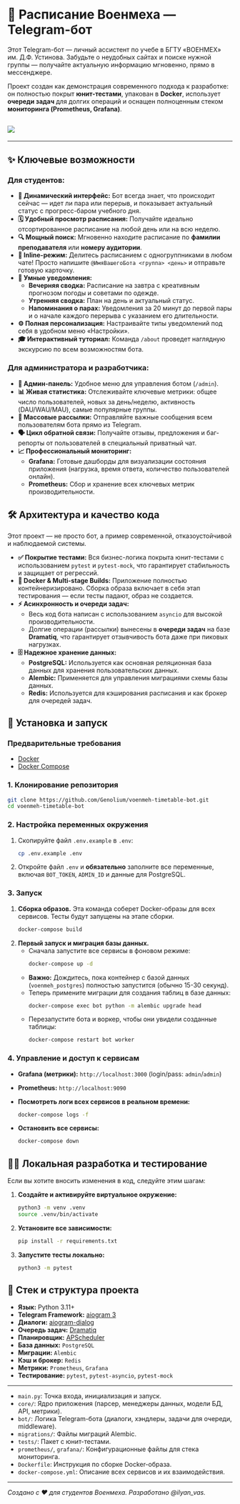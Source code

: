 # 🤖 Расписание Военмеха — Telegram-бот

Этот Telegram-бот — личный ассистент по учебе в БГТУ «ВОЕНМЕХ» им. Д.Ф. Устинова. Забудьте о неудобных сайтах и поиске нужной группы — получайте актуальную информацию мгновенно, прямо в мессенджере.

Проект создан как демонстрация современного подхода к разработке: он полностью покрыт **юнит-тестами**, упакован в **Docker**, использует **очереди задач** для долгих операций и оснащен полноценным стеком **мониторинга (Prometheus, Grafana)**.

## ![](https://github.com/Genolium/voenmeh-timetable-bot/blob/main/bot/media/work.gif)

---

## ✨ Ключевые возможности

### Для студентов:

- **🚀 Динамический интерфейс:** Бот всегда знает, что происходит сейчас — идет ли пара или перерыв, и показывает актуальный статус с прогресс-баром учебного дня.
- **🗓️ Удобный просмотр расписания:** Получайте идеально отсортированное расписание на любой день или на всю неделю.
- **🔍 Мощный поиск:** Мгновенно находите расписание по **фамилии преподавателя** или **номеру аудитории**.
- **📲 Inline-режим:** Делитесь расписанием с одногруппниками в любом чате! Просто напишите `@ИмяВашегоБота <группа> <день>` и отправьте готовую карточку.
- **🔔 Умные уведомления:**
  - **Вечерняя сводка:** Расписание на завтра с креативным прогнозом погоды и советами по одежде.
  - **Утренняя сводка:** План на день и актуальный статус.
  - **Напоминания о парах:** Уведомления за 20 минут до первой пары и о начале каждого перерыва с указанием его длительности.
- **⚙️ Полная персонализация:** Настраивайте типы уведомлений под себя в удобном меню «Настройки».
- **🎓 Интерактивный туториал:** Команда `/about` проведет наглядную экскурсию по всем возможностям бота.

### Для администратора и разработчика:

- **👑 Админ-панель:** Удобное меню для управления ботом (`/admin`).
- **📊 Живая статистика:** Отслеживайте ключевые метрики: общее число пользователей, новых за день/неделю, активность (DAU/WAU/MAU), самые популярные группы.
- **📣 Массовые рассылки:** Отправляйте важные сообщения всем пользователям бота прямо из Telegram.
- **🗣️ Цикл обратной связи:** Получайте отзывы, предложения и баг-репорты от пользователей в специальный приватный чат.
- **📈 Профессиональный мониторинг:**
  - **Grafana:** Готовые дашборды для визуализации состояния приложения (нагрузка, время ответа, количество пользователей онлайн).
  - **Prometheus:** Сбор и хранение всех ключевых метрик производительности.

## 🛠️ Архитектура и качество кода

Этот проект — не просто бот, а пример современной, отказоустойчивой и наблюдаемой системы.

- **✅ Покрытие тестами:** Вся бизнес-логика покрыта юнит-тестами с использованием `pytest` и `pytest-mock`, что гарантирует стабильность и защищает от регрессий.
- **🐳 Docker & Multi-stage Builds:** Приложение полностью контейнеризировано. Сборка образа включает в себя этап тестирования — если тесты падают, образ не создается.
- **⚡ Асинхронность и очереди задач:**
  - Весь код бота написан с использованием `asyncio` для высокой производительности.
  - Долгие операции (рассылки) вынесены в **очереди задач** на базе **Dramatiq**, что гарантирует отзывчивость бота даже при пиковых нагрузках.
- **🗄️ Надежное хранение данных:**
  - **PostgreSQL:** Используется как основная реляционная база данных для хранения пользовательских данных.
  - **Alembic:** Применяется для управления миграциями схемы базы данных.
  - **Redis:** Используется для кэширования расписания и как брокер для очередей задач.

## 🚀 Установка и запуск

### Предварительные требования

- [Docker](https://www.docker.com/get-started)
- [Docker Compose](https://docs.docker.com/compose/install/)

### 1. Клонирование репозитория

```bash
git clone https://github.com/Genolium/voenmeh-timetable-bot.git
cd voenmeh-timetable-bot
```

### 2. Настройка переменных окружения

1.  Скопируйте файл `.env.example` в `.env`:
    ```bash
    cp .env.example .env
    ```
2.  Откройте файл `.env` и **обязательно** заполните все переменные, включая `BOT_TOKEN`, `ADMIN_ID` и данные для PostgreSQL.

### 3. Запуск

1.  **Сборка образов.** Эта команда соберет Docker-образы для всех сервисов. Тесты будут запущены на этапе сборки.
    ```bash
    docker-compose build
    ```
2.  **Первый запуск и миграция базы данных.**
    - Сначала запустите все сервисы в фоновом режиме:
      ```bash
      docker-compose up -d
      ```
    - **Важно:** Дождитесь, пока контейнер с базой данных (`voenmeh_postgres`) полностью запустится (обычно 15-30 секунд).
    - Теперь примените миграции для создания таблиц в базе данных:
      ```bash
      docker-compose exec bot python -m alembic upgrade head
      ```
    - Перезапустите бота и воркер, чтобы они увидели созданные таблицы:
      ```bash
      docker-compose restart bot worker
      ```

### 4. Управление и доступ к сервисам

- **Grafana (метрики):** `http://localhost:3000` (login/pass: `admin`/`admin`)
- **Prometheus:** `http://localhost:9090`

- **Посмотреть логи всех сервисов в реальном времени:**
  ```bash
  docker-compose logs -f
  ```
- **Остановить все сервисы:**
  ```bash
  docker-compose down
  ```

## 👨‍💻 Локальная разработка и тестирование

Если вы хотите вносить изменения в код, следуйте этим шагам:

1.  **Создайте и активируйте виртуальное окружение:**
    ```bash
    python3 -m venv .venv
    source .venv/bin/activate
    ```
2.  **Установите все зависимости:**
    ```bash
    pip install -r requirements.txt
    ```
3.  **Запустите тесты локально:**
    ```bash
    python3 -m pytest
    ```

## 📂 Стек и структура проекта

- **Язык:** Python 3.11+
- **Telegram Framework:** [aiogram 3](https://github.com/aiogram/aiogram)
- **Диалоги:** [aiogram-dialog](https://github.com/Tishka17/aiogram_dialog)
- **Очередь задач:** [Dramatiq](https://dramatiq.io/)
- **Планировщик:** [APScheduler](https://github.com/agronholm/apscheduler)
- **База данных:** `PostgreSQL`
- **Миграции:** `Alembic`
- **Кэш и брокер:** `Redis`
- **Метрики:** `Prometheus`, `Grafana`
- **Тестирование:** `pytest`, `pytest-asyncio`, `pytest-mock`

---

- `main.py`: Точка входа, инициализация и запуск.
- `core/`: Ядро приложения (парсер, менеджеры данных, модели БД, API, метрики).
- `bot/`: Логика Telegram-бота (диалоги, хэндлеры, задачи для очереди, middleware).
- `migrations/`: Файлы миграций Alembic.
- `tests/`: Пакет с юнит-тестами.
- `prometheus/`, `grafana/`: Конфигурационные файлы для стека мониторинга.
- `Dockerfile`: Инструкция по сборке Docker-образа.
- `docker-compose.yml`: Описание всех сервисов и их взаимодействия.

---

_Создано с ❤️ для студентов Военмеха. Разработано @ilyan_vas._
